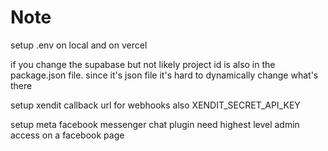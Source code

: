 # Note

setup .env on local and on vercel

if you change the supabase but not likely project id is also in the package.json file. since it's json file it's hard to dynamically change what's there

setup xendit callback url for webhooks also  XENDIT_SECRET_API_KEY

setup meta facebook messenger chat plugin need highest level admin access on a facebook page
